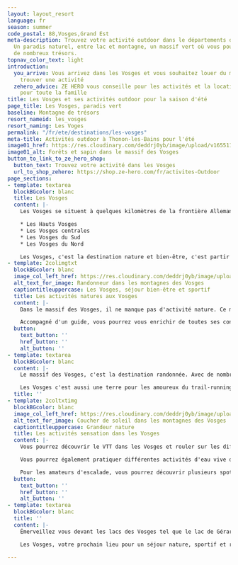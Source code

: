 ```yaml
---
layout: layout_resort
language: fr
season: summer
code_postal: 88,Vosges,Grand Est
meta-description: Trouvez votre activité outdoor dans le départements des Vosges.
  Un paradis naturel, entre lac et montagne, un massif vert où vous pourrez découvrir
  de nombreux trésors.
topnav_color_text: light
introduction:
  you_arrive: Vous arrivez dans les Vosges et vous souhaitez louer du matériel ou
    trouver une activité
  zehero_advice: ZE HERO vous conseille pour les activités et la location des équipements
    pour toute la famille
title: Les Vosges et ses activités outdoor pour la saison d'été
page_title: Les Vosges, paradis vert
baseline: Montagne de trésors
resort_nameid: les_vosges
resort_naming: Les Voges
permalink: "/fr/ete/destinations/les-vosges"
meta-title: Activités outdoor à Thonon-les-Bains pour l'été
image01_href: https://res.cloudinary.com/deddrj0yb/image/upload/v1655112748/website/resorts/Les%20Vosges/alexis-antoine-7L5398cO3Zk-unsplash.jpg
image01_alt: Forêts et sapin dans le massif des Vosges
button_to_link_to_ze_hero_shop:
  button_text: Trouvez votre activité dans les Vosges
  url_to_shop_zehero: https://shop.ze-hero.com/fr/activites-Outdoor
page_sections:
- template: textarea
  blockBGcolor: blanc
  title: Les Vosges
  content: |-
    Les Vosges se situent à quelques kilomètres de la frontière Allemande et vous embarquent dans une multitude de paysages grandioses entre lacs et montagnes. Un massif vert où les forêts s'imposent pour offrir des ambiances féeriques, calmes et uniques. Découvrez la montagne dans des pentes douces et agréables, découvrez ces grandes prairies ainsi que les 14 sommets qui culminent à plus de 1000m d'altitude tel que le Grand Ballon et le Hoeneck. Un massif où vous pourrez rencontrer des chamois, des lynx, pratiquer de nombreuses activités. Les Vosges sont séparés en 4 parties :

    * Les Hauts Vosges
    * Les Vosges centrales
    * Les Vosges du Sud
    * Les Vosges du Nord

    Les Vosges, c'est la destination nature et bien-être, c'est partir à l'aventure dans un environnement d'une richesse incroyable. Un lieu où se mélange la féerie, le sport, le bien-être, la nature, la découverte et les grands espaces.
- template: 2colimgtxt
  blockBGcolor: blanc
  image_col_left_href: https://res.cloudinary.com/deddrj0yb/image/upload/v1655112692/website/resorts/Les%20Vosges/hiking-7062472_1920.jpg
  alt_text_for_image: Randonneur dans les montagnes des Vosges
  captiontitleuppercase: Les Vosges, séjour bien-être et sportif
  title: Les activités natures aux Vosges
  content: |-
    Dans le massif des Vosges, il ne manque pas d'activité nature. Ce massif, à la nature d'exception, regorge de lieux magiques, de trésors, de lieux uniques qui n'attendent que vous. Séjournez dans les Vosges c'est bien sûr randonner, se promener. La nature, les montagnes, les lacs et les rivières sont à vos pieds. Une faune et une flore nichent dans ce massif. Partez observer les chamois, trouver des traces de Lynx. Les Vosges, c'est 20 000km de sentiers balisés à la découverte de paysages étonnant et surprenant. Vous pourrez traverser ce massif par le GR, faire le tour des Ballons des Vosges pour les plus sportifs. Partez à l'assaut du sommet du Grand Ballon et de l'Hohneck. Mais vous pourrez également randonner en famille, avec vos enfants. Partez à l'aventure en bivouaquant ou pour une randonnée bien-être.

    Accompagné d'un guide, vous pourrez vous enrichir de toutes ses connaissances sur ce massif, découvrir et observer les animaux, vous laissez guider sur les plus beaux sentiers. Vous pourrez réserver une randonnée avec notre partenaire **Sorties de routes**, une accompagnatrice qui vous fera découvrir les joyaux des forêts des Vosges, pour un moment unique en famille.
  button:
    text_button: ''
    href_button: ''
    alt_button: ''
- template: textarea
  blockBGcolor: blanc
  content: |-
    Le massif des Vosges, c'est la destination randonnée. Avec de nombreuses expériences uniques au sein de cette nature verdoyante, vous trouverez de nombreuses randonnées, ascension, découvertes, traversée, observations d'animaux partout dans ce massif.

    Les Vosges c'est aussi une terre pour les amoureux du trail-running. Vous trouverez dans ce massif de nombreuses compétitions de trail très réputées comme le trail du Petit Ballon. Avec les nombreux sentiers des Vosges, à vous les kilomètres et les dénivelés pour découvrir le massif, vous faire du bien.
  title: ''
- template: 2coltxtimg
  blockBGcolor: blanc
  image_col_left_href: https://res.cloudinary.com/deddrj0yb/image/upload/v1655117845/website/resorts/Les%20Vosges/casper-van-battum-6PNkLIRxMFc-unsplash.jpg
  alt_text_for_image: Coucher de soleil dans les montagnes des Vosges
  captiontitleuppercase: Grandeur nature
  title: Les activités sensation dans les Vosges
  content: |-
    Vous pourrez découvrir le VTT dans les Vosges et rouler sur les différents sentiers de ce massif. Le VTT dans les Vosges c'est plus de 3000km de sentiers balisés pour rouler et se faire plaisir que ce soit à VTT ou à VTT Electrique. Rouler entre les montagnes et les forêts, que ce soit entre amis, en famille, pour des circuits sportifs, de découverte ou d'initiations, vous pourrez trouver ce qu'il vous convient.

    Vous pourrez également pratiquer différentes activités d'eau vive dans les Vosges. Partez découvrir le canyoning avec les canyonings du Seebach, Bockloch, Goutte des Saules et Rahin. Vous pourrez alors varier avec des canyons ludiques et familiaux mais également sportifs, avec de nombreux rappels et de sauts.

    Pour les amateurs d'escalade, vous pourrez découvrir plusieurs spots dans les Vosges pour vous initier à l'escalade. Vous pourrez grimper en famille et découvrir les 1er techniques de grimpe, le matériel et comment assurer également. Pour les amateurs, partez à l'assaut de longues voies tels que la  Martinswand et Rocher Hans.
  button:
    text_button: ''
    href_button: ''
    alt_button: ''
- template: textarea
  blockBGcolor: blanc
  title: ''
  content: |-
    Émerveillez vous devant les lacs des Vosges tel que le lac de Gérardmer, le lac blanc, le lac de Longemer. Plongez dans la cascade de Tendon.

    Les Vosges, votre prochain lieu pour un séjour nature, sportif et relaxant au cœur d'une nature verdoyante et enchantée.

---
```

